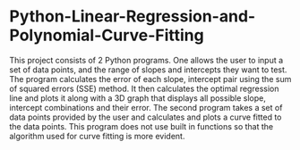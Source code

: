 # Python-Linear-Regression-and-Polynomial-Curve-Fitting
This project consists of 2 Python programs. One allows the user to input a set of data points, and the range of slopes and intercepts they want to test. The program calculates the error of each slope, intercept pair using the sum of squared errors (SSE) method. It then calculates the optimal regression line and plots it along with a 3D graph that displays all possible slope, intercept combinations and their error. The second program takes a set of data points provided by the user and calculates and plots a curve fitted to the data points. This program does not use built in functions so that the algorithm used for curve fitting is more evident.
